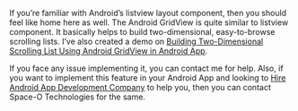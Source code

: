 If you’re familiar with Android’s listview layout component, then you should feel like home here as well. The Android GridView is quite similar to listview component. It basically helps to build two-dimensional, easy-to-browse scrolling lists. I’ve also created a demo on [Building Two-Dimensional Scrolling List Using Android GridView in Android App](https://www.spaceotechnologies.com/android-gridview-example/). 

If you face any issue implementing it, you can contact me for help. Also, if you want to implement this feature in your Android App and looking to [Hire Android App Development Company](http://www.spaceotechnologies.com/android-app-development/) to help you, then you can contact Space-O Technologies for the same.
